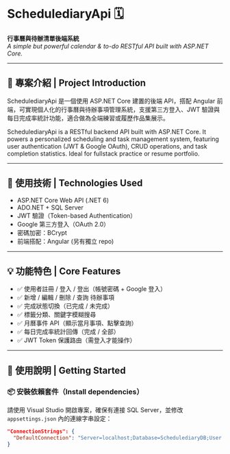 # SchedulediaryApi 🗓️  
**行事曆與待辦清單後端系統**  
_A simple but powerful calendar & to-do RESTful API built with ASP.NET Core._

---

## 📌 專案介紹 | Project Introduction

SchedulediaryApi 是一個使用 ASP.NET Core 建置的後端 API，搭配 Angular 前端，可實現個人化的行事曆與待辦事項管理系統，支援第三方登入、JWT 驗證與每日完成率統計功能，適合做為全端練習或履歷作品集展示。

SchedulediaryApi is a RESTful backend API built with ASP.NET Core. It powers a personalized scheduling and task management system, featuring user authentication (JWT & Google OAuth), CRUD operations, and task completion statistics. Ideal for fullstack practice or resume portfolio.

---

## 🔧 使用技術 | Technologies Used

- ASP.NET Core Web API (.NET 6)
- ADO.NET + SQL Server
- JWT 驗證（Token-based Authentication）
- Google 第三方登入（OAuth 2.0）
- 密碼加密：BCrypt
- 前端搭配：Angular (另有獨立 repo)

---

## 💡 功能特色 | Core Features

- ✅ 使用者註冊 / 登入 / 登出（帳號密碼 + Google 登入）
- ✅ 新增 / 編輯 / 刪除 / 查詢 待辦事項
- ✅ 完成狀態切換（已完成 / 未完成）
- ✅ 標籤分類、關鍵字模糊搜尋
- ✅ 月曆事件 API（顯示當月事項、點擊查詢）
- ✅ 每日完成率統計回傳（完成 / 全部）
- ✅ JWT Token 保護路由（需登入才能操作）

---

## 🚀 使用說明 | Getting Started

### 📦 安裝依賴套件（Install dependencies）

請使用 Visual Studio 開啟專案，確保有連接 SQL Server，並修改 `appsettings.json` 內的連線字串設定：

```json
"ConnectionStrings": {
  "DefaultConnection": "Server=localhost;Database=SchedulediaryDB;User Id=sa;Password=你的密碼;"
}
